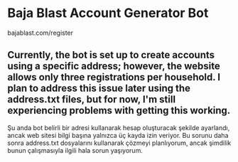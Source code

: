 # Baja Blast Account Generator Bot

bajablast.com/register

Currently, the bot is set up to create accounts using a specific address; however, the website allows only three registrations per household. I plan to address this issue later using the address.txt files, but for now, I'm still experiencing problems with getting this working.
-------------
Şu anda bot belirli bir adresi kullanarak hesap oluşturacak şekilde ayarlandı, ancak web sitesi bilgi başına yalnızca üç kayda izin veriyor. Bu sorunu daha sonra address.txt dosyalarını kullanarak çözmeyi planlıyorum, ancak şimdilik bunun çalışmasıyla ilgili hala sorun yaşıyorum.
